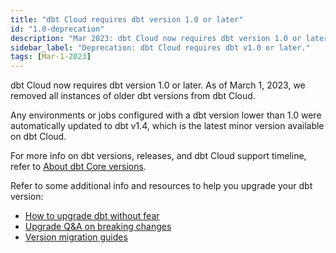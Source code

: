 ```yaml
---
title: "dbt Cloud requires dbt version 1.0 or later"
id: "1.0-deprecation"
description: "Mar 2023: dbt Cloud now requires dbt version 1.0 or later and non-compliant jobs or environments were automatically upgraded to v1.4"
sidebar_label: "Deprecation: dbt Cloud requires dbt v1.0 or later."
tags: [Mar-1-2023]
---
```



dbt Cloud now requires dbt version 1.0 or later. As of March 1, 2023, we removed all instances of older dbt versions from dbt Cloud. 
  
 Any environments or jobs configured with a dbt version lower than 1.0 were automatically updated to dbt v1.4, which is the latest minor version available on dbt Cloud.

For more info on dbt versions, releases, and dbt Cloud support timeline, refer to [About dbt Core versions](/docs/dbt-versions/core#latest-releases).

Refer to some additional info and resources to help you upgrade your dbt version:

- [How to upgrade dbt without fear](https://docs.getdbt.com/blog/upgrade-dbt-without-fear) 
- [Upgrade Q&A on breaking changes](/docs/dbt-versions/upgrade-core-in-cloud#upgrading-legacy-versions-under-10)
- [Version migration guides](/guides/migration/versions)

